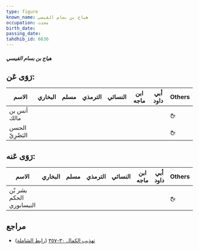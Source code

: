 ```yaml
---
type: figure
known_name: هياج بن بسام القيسي
occupation: محدث
birth_date:
passing_date:
tahdhib_id: 6636
---
```

##### هياج بن بسام القيسي

## رَوَى عَن:
| الاسم            | البخاري | مسلم | الترمذي | النسائي | ابن ماجه | أبي داود | Others |
| ---------------- | ------- | ---- | ------- | ------- | -------- | -------- | ------ |
| أنس بن مالك      |         |      |         |         |          |          | بخ     |
| الحسن البَصْرِيّ |         |      |         |         |          |          | بخ     |
## رَوَى عَنه:
| الاسم                    | البخاري | مسلم | الترمذي | النسائي | ابن ماجه | أبي داود | Others |
| ------------------------ | ------- | ---- | ------- | ------- | -------- | -------- | ------ |
| بشر بْن الحكم النيسابوري |         |      |         |         |          |          | بخ     |
## مراجع
- [تهذيب الكمال ٣٠-٣٥٧](obsidian://open?vault=Tahdhib-al-Kamal&file=Figures/٦٦٣٦-هياج%20بن%20بسام%20القيسي) ([رابط الشاملة](https://shamela.ws/book/3722/16423))